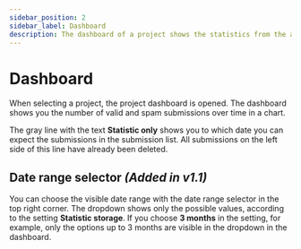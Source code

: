 ```yaml
---
sidebar_position: 2
sidebar_label: Dashboard
description: The dashboard of a project shows the statistics from the active project.
---
```


# Dashboard

When selecting a project, the project dashboard is opened. The dashboard shows you the number of valid and spam submissions over time in a chart.

The gray line with the text **Statistic only** shows you to which date you can expect the submissions in the submission list. All submissions on the left side of this line have already been deleted.

## Date range selector _(Added in v1.1)_

You can choose the visible date range with the date range selector in the top right corner. The dropdown shows only the possible values, according to the setting **Statistic storage**. If you choose **3 months** in the setting, for example, only the options up to 3 months are visible in the dropdown in the dashboard.

